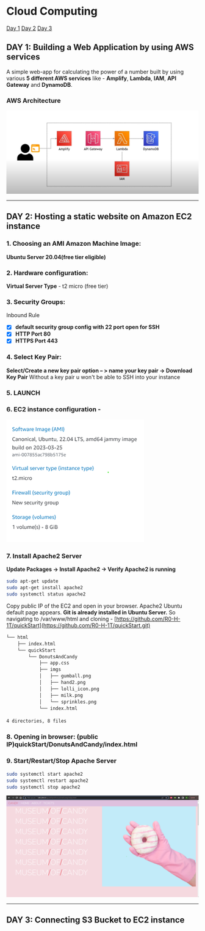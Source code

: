 # Cloud Computing

[Day 1](#DAY-1:-Building-a-Web-Application-by-using-AWS-services)
[Day 2](#DAY-2:-Hosting-a-static-website-on-Amazon-EC2-instance)
[Day 3](#DAY-3:-Connecting-S3-Bucket-to-EC2-instance)




## DAY 1: Building a Web Application by using AWS services

A simple web-app for calculating the power of a number built by using various **5 different AWS services** like -
**Amplify**, **Lambda**, **IAM**, **API Gateway** and **DynamoDB**.

### AWS Architecture

![aws architecture.](https://github.com/R0-H-1T/Cloud-Computing/blob/main/AWS/First_Web_App/aws-architecture.png)


<hr>

## DAY 2: Hosting a static website on Amazon EC2 instance 


### 1. Choosing an AMI **Amazon Machine Image**:
**Ubuntu Server 20.04(free tier eligible)**

### 2. Hardware configuration:
**Virtual Server Type** - t2 micro (free tier)

### 3. Security Groups:
Inbound Rule
- [x] **default security group config with 22 port open for SSH**
- [x] **HTTP Port 80**
- [x] **HTTPS Port 443**

### 4. Select Key Pair:
**Select/Create a new key pair option – > name your key pair -> Download Key Pair**
Without a key pair u won't be able to SSH into your instance

### 5. LAUNCH 

### 6. EC2 instance configuration -
![ec2 config](https://github.com/R0-H-1T/Cloud-Computing/blob/main/AWS/Hosting_On_Ec2/ec2configuration.png)

### 7. Install Apache2 Server
**Update Packages -> Install Apache2 -> Verify Apache2 is running**
```sh
sudo apt-get update
sudo apt-get install apache2
sudo systemctl status apache2
```
Copy public IP of the EC2 and open in your browser. 
Apache2 Ubuntu default page appears.
**Git is already installed in Ubuntu Server.**
So navigating to /var/www/html and cloning - [https://github.com/R0-H-1T/quickStart](https://github.com/R0-H-1T/quickStart.git)
```bash
└── html
    ├── index.html
    └── quickStart
        └── DonutsAndCandy
            ├── app.css
            ├── imgs
            │   ├── gumball.png
            │   ├── hand2.png
            │   ├── lolli_icon.png
            │   ├── milk.png
            │   └── sprinkles.png
            └── index.html

4 directories, 8 files
```
### 8. Opening in browser: **(public IP)quickStart/DonutsAndCandy/index.html**

### 9. Start/Restart/Stop Apache Server
```sh
sudo systemctl start apache2
sudo systemctl restart apache2
sudo systemctl stop apache2
```

![ec2 config](https://github.com/R0-H-1T/Cloud-Computing/blob/main/AWS/Hosting_On_Ec2/sampleDonutsNCandy.png)

<hr>


## DAY 3: Connecting S3 Bucket to EC2 instance 